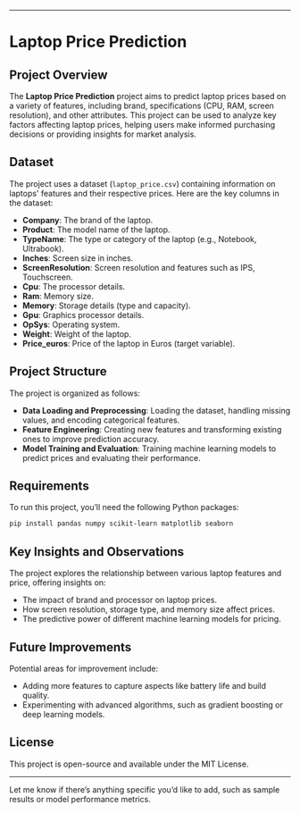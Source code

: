 
---

# Laptop Price Prediction

## Project Overview

The **Laptop Price Prediction** project aims to predict laptop prices based on a variety of features, including brand, specifications (CPU, RAM, screen resolution), and other attributes. This project can be used to analyze key factors affecting laptop prices, helping users make informed purchasing decisions or providing insights for market analysis.

## Dataset

The project uses a dataset (`laptop_price.csv`) containing information on laptops' features and their respective prices. Here are the key columns in the dataset:

- **Company**: The brand of the laptop.
- **Product**: The model name of the laptop.
- **TypeName**: The type or category of the laptop (e.g., Notebook, Ultrabook).
- **Inches**: Screen size in inches.
- **ScreenResolution**: Screen resolution and features such as IPS, Touchscreen.
- **Cpu**: The processor details.
- **Ram**: Memory size.
- **Memory**: Storage details (type and capacity).
- **Gpu**: Graphics processor details.
- **OpSys**: Operating system.
- **Weight**: Weight of the laptop.
- **Price_euros**: Price of the laptop in Euros (target variable).

## Project Structure

The project is organized as follows:

- **Data Loading and Preprocessing**: Loading the dataset, handling missing values, and encoding categorical features.
- **Feature Engineering**: Creating new features and transforming existing ones to improve prediction accuracy.
- **Model Training and Evaluation**: Training machine learning models to predict prices and evaluating their performance.

## Requirements

To run this project, you’ll need the following Python packages:

```bash
pip install pandas numpy scikit-learn matplotlib seaborn
```


## Key Insights and Observations

The project explores the relationship between various laptop features and price, offering insights on:

- The impact of brand and processor on laptop prices.
- How screen resolution, storage type, and memory size affect prices.
- The predictive power of different machine learning models for pricing.

## Future Improvements

Potential areas for improvement include:

- Adding more features to capture aspects like battery life and build quality.
- Experimenting with advanced algorithms, such as gradient boosting or deep learning models.

## License

This project is open-source and available under the MIT License.

---

Let me know if there’s anything specific you’d like to add, such as sample results or model performance metrics.
